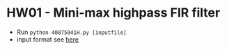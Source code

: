 # HW01 - Mini-max highpass FIR filter
* Run `python 40875041H.py [inputfile]`
* input format see [here](https://github.com/jxes993409/2023-Spring-Advanced-Digita-Signal-Processing/blob/main/HW01/input_format)
